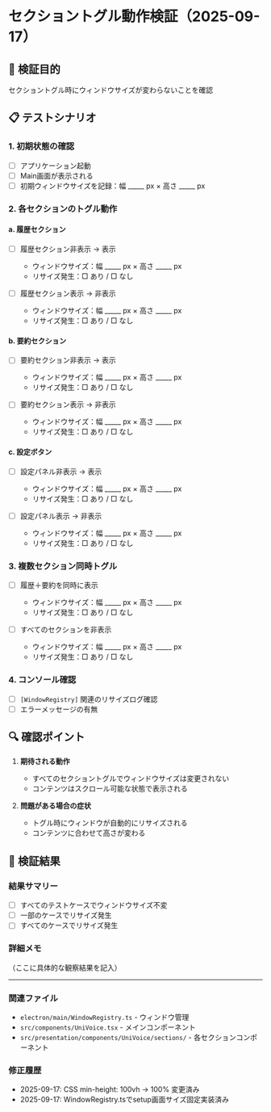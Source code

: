 # セクショントグル動作検証（2025-09-17）

## 🎯 検証目的
セクショントグル時にウィンドウサイズが変わらないことを確認

## 📋 テストシナリオ

### 1. 初期状態の確認
- [ ] アプリケーション起動
- [ ] Main画面が表示される
- [ ] 初期ウィンドウサイズを記録：幅 _____ px × 高さ _____ px

### 2. 各セクションのトグル動作

#### a. 履歴セクション
- [ ] 履歴セクション非表示 → 表示
  - ウィンドウサイズ：幅 _____ px × 高さ _____ px
  - リサイズ発生：□ あり / □ なし

- [ ] 履歴セクション表示 → 非表示
  - ウィンドウサイズ：幅 _____ px × 高さ _____ px
  - リサイズ発生：□ あり / □ なし

#### b. 要約セクション
- [ ] 要約セクション非表示 → 表示
  - ウィンドウサイズ：幅 _____ px × 高さ _____ px
  - リサイズ発生：□ あり / □ なし

- [ ] 要約セクション表示 → 非表示
  - ウィンドウサイズ：幅 _____ px × 高さ _____ px
  - リサイズ発生：□ あり / □ なし

#### c. 設定ボタン
- [ ] 設定パネル非表示 → 表示
  - ウィンドウサイズ：幅 _____ px × 高さ _____ px
  - リサイズ発生：□ あり / □ なし

- [ ] 設定パネル表示 → 非表示
  - ウィンドウサイズ：幅 _____ px × 高さ _____ px
  - リサイズ発生：□ あり / □ なし

### 3. 複数セクション同時トグル
- [ ] 履歴＋要約を同時に表示
  - ウィンドウサイズ：幅 _____ px × 高さ _____ px
  - リサイズ発生：□ あり / □ なし

- [ ] すべてのセクションを非表示
  - ウィンドウサイズ：幅 _____ px × 高さ _____ px
  - リサイズ発生：□ あり / □ なし

### 4. コンソール確認
- [ ] `[WindowRegistry]` 関連のリサイズログ確認
- [ ] エラーメッセージの有無

## 🔍 確認ポイント

1. **期待される動作**
   - すべてのセクショントグルでウィンドウサイズは変更されない
   - コンテンツはスクロール可能な状態で表示される

2. **問題がある場合の症状**
   - トグル時にウィンドウが自動的にリサイズされる
   - コンテンツに合わせて高さが変わる

## 📝 検証結果

### 結果サマリー
- [ ] すべてのテストケースでウィンドウサイズ不変
- [ ] 一部のケースでリサイズ発生
- [ ] すべてのケースでリサイズ発生

### 詳細メモ
（ここに具体的な観察結果を記入）

---

### 関連ファイル
- `electron/main/WindowRegistry.ts` - ウィンドウ管理
- `src/components/UniVoice.tsx` - メインコンポーネント
- `src/presentation/components/UniVoice/sections/` - 各セクションコンポーネント

### 修正履歴
- 2025-09-17: CSS min-height: 100vh → 100% 変更済み
- 2025-09-17: WindowRegistry.tsでsetup画面サイズ固定実装済み